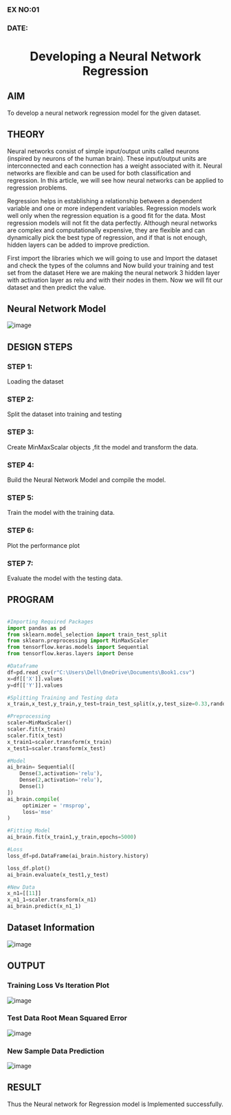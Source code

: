 ### EX NO:01
### DATE:
# <p align="center"> Developing a Neural Network Regression 

## AIM

To develop a neural network regression model for the given dataset.

## THEORY

Neural networks consist of simple input/output units called neurons (inspired by neurons of the human brain). These input/output units are interconnected and each connection has a weight associated with it. Neural networks are flexible and can be used for both classification and regression. In this article, we will see how neural networks can be applied to regression problems.

Regression helps in establishing a relationship between a dependent variable and one or more independent variables. Regression models work well only when the regression equation is a good fit for the data. Most regression models will not fit the data perfectly. Although neural networks are complex and computationally expensive, they are flexible and can dynamically pick the best type of regression, and if that is not enough, hidden layers can be added to improve prediction.

First import the libraries which we will going to use and Import the dataset and check the types of the columns and Now build your training and test set from the dataset Here we are making the neural network 3 hidden layer with activation layer as relu and with their nodes in them. Now we will fit our dataset and then predict the value.

## Neural Network Model

![image](https://user-images.githubusercontent.com/75235427/187089091-2cce1477-ecd8-4d51-bfc6-540f7069ca06.png)

## DESIGN STEPS

### STEP 1:

Loading the dataset

### STEP 2:

Split the dataset into training and testing

### STEP 3:

Create MinMaxScalar objects ,fit the model and transform the data.

### STEP 4:

Build the Neural Network Model and compile the model.

### STEP 5:

Train the model with the training data.

### STEP 6:

Plot the performance plot

### STEP 7:

Evaluate the model with the testing data.

## PROGRAM
```python

#Importing Required Packages
import pandas as pd
from sklearn.model_selection import train_test_split
from sklearn.preprocessing import MinMaxScaler
from tensorflow.keras.models import Sequential
from tensorflow.keras.layers import Dense

#Dataframe
df=pd.read_csv(r"C:\Users\Dell\OneDrive\Documents\Book1.csv")
x=df[['X']].values
y=df[['Y']].values

#Splitting Training and Testing data
x_train,x_test,y_train,y_test=train_test_split(x,y,test_size=0.33,random_state=42)

#Preprocessing
scaler=MinMaxScaler()
scaler.fit(x_train)
scaler.fit(x_test)
x_train1=scaler.transform(x_train)
x_test1=scaler.transform(x_test)

#Model
ai_brain= Sequential([
    Dense(3,activation='relu'),
    Dense(2,activation='relu'),
    Dense(1)
])
ai_brain.compile(
     optimizer = 'rmsprop',
     loss='mse'
)

#Fitting Model
ai_brain.fit(x_train1,y_train,epochs=5000)

#Loss
loss_df=pd.DataFrame(ai_brain.history.history)

loss_df.plot()
ai_brain.evaluate(x_test1,y_test)

#New Data
x_n1=[[11]]
x_n1_1=scaler.transform(x_n1)
ai_brain.predict(x_n1_1)
```

## Dataset Information

![image](https://user-images.githubusercontent.com/75235427/187089334-c807fede-894d-4a97-8e0b-a33d7978f3d5.png)


## OUTPUT

### Training Loss Vs Iteration Plot

![image](https://user-images.githubusercontent.com/75235427/187089435-2bb4027b-944c-4038-93ef-788095783913.png)



### Test Data Root Mean Squared Error

![image](https://user-images.githubusercontent.com/75235427/187089372-4a8eb5b2-2bca-42ce-bcbc-133a7776f2ce.png)


### New Sample Data Prediction

![image](https://user-images.githubusercontent.com/75235427/187089392-fbd87f9e-f4fe-4d25-b455-746c4ba12bf7.png)








## RESULT
Thus the Neural network for Regression model is Implemented successfully.
